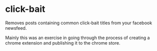 # click-bait
Removes posts containing common click-bait titles from your facebook newsfeed.

Mainly this was an exercise in going through the process of creating a chrome extension and publishing it to the chrome store.
